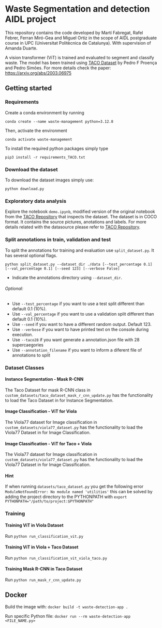 # Waste Segmentation and detection AIDL project

This repository contains the code developed by Martí Fabregat, Rafel Febrer, Ferran Miró-Gea and Miguel Ortiz in the scope of AIDL postgraduate course in UPC (Universitat Politècnica de Catalunya). With supervision of Amanda Duarte.

A vision transformer (ViT) is trained and evaluated to segment and classify waste. The model has been trained using [TACO Dataset](http://tacodataset.org) by Pedro F Proença and Pedro Simões. For more details check the paper: https://arxiv.org/abs/2003.06975

## Getting started

### Requirements 

Create a conda environment by running
```
conda create --name waste-management python=3.12.8
```

Then, activate the environment
```
conda activate waste-management
```

To install the required python packages simply type
```
pip3 install -r requirements_TACO.txt
```
### Download the dataset

To download the dataset images simply use:
```
python download.py
```

### Exploratory data analysis

Explore the notebook ``demo.ipynb``, modified version of the original notebook from the [TACO Repository](https://github.com/pedropro/TACO) that inspects the dataset.
The dataset is in COCO format. It contains the source pictures, anotations and labels. For more details related with the datasource please refer to [TACO Repository](https://github.com/pedropro/TACO).

### Split annotations in train, validation and test

To split the annotations for training and evaluation use ``split_dataset.py``. It has several optional flags.
```
python split_dataset.py --dataset_dir ./data [--test_percentage 0.1] [--val_percentage 0.1] [--seed 123] [--verbose False]
```
* Indicate the annotations directory using ``--dataset_dir``.
###### Optional:
* Use ``--test_percentage`` if you want to use a test split different than default 0.1 (10%).
* Use ``--val_percentage`` if you want to use a validation split different than default 0.1 (10%).
* Use ``--seed`` if you want to have a different random output. Default 123.
* Use ``--verbose`` if you want to have printed text on the console during execution.
* Use ``--taco28``  if you want generate a annotation.json file with 28 supercaegories
* Use ``--annotation_filename``  if you want to inform a diferent file of annotations to split

### Dataset Classes

#### Instance Segmentation - Mask R-CNN
The Taco Dataset for mask R-CNN class in ``custom_datasets/taco_dataset_mask_r_cnn_update.py`` has the functionality to load the Taco Dataset in for Instance Segmentation.

#### Image Classification - ViT for Viola
The Viola77 dataset for Image classification in ``custom_datasets/viola77_dataset.py`` has the functionality to load the Viola77 Dataset in for Image Classification.

#### Image Classification - ViT for Taco + Viola
The Viola77 dataset for Image classification in ``custom_datasets/viola77_dataset.py`` has the functionality to load the Viola77 Dataset in for Image Classification.

#### Hint
If when running ``datasets/taco_dataset.py`` you get the following error ``ModuleNotFoundError: No module named 'utilities'`` this can be solved by adding the project directory to the PYTHONPATH with ``export PYTHONPATH="/path/to/project:$PYTHONPATH"``

### Training

#### Training ViT in Viola Dataset
Run ``python run_classification_vit.py``

#### Training ViT in Viola + Taco Dataset
Run ``python run_classification_vit_viola_taco.py``

#### Training Mask R-CNN in Taco Dataset
Run ``python run_mask_r_cnn_update.py``


## Docker

Build the image with:
```docker build -t waste-detection-app .```

Run specific Python file:
```docker run --rm waste-detection-app <FILE_NAME.py>```




